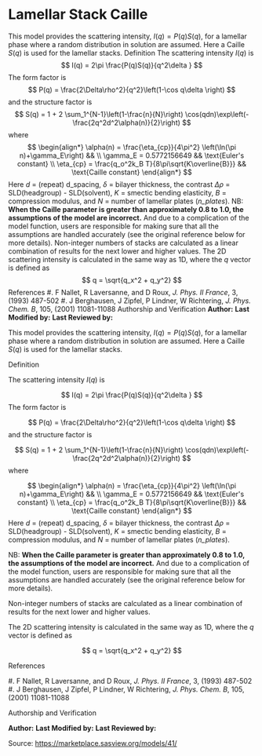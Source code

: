 # Lamellar Stack Caille

This model provides the scattering intensity, $I(q) = P(q) S(q)$, for a lamellar phase where a random distribution in solution are assumed. Here a Caille $S(q)$ is used for the lamellar stacks. Definition The scattering intensity $I(q)$ is $$  I(q) = 2\pi \frac{P(q)S(q)}{q^2\delta } $$ The form factor is $$  P(q) = \frac{2\Delta\rho^2}{q^2}\left(1-\cos q\delta \right) $$ and the structure factor is $$  S(q) = 1 + 2 \sum_1^{N-1}\left(1-\frac{n}{N}\right) \cos(qdn)\exp\left(-\frac{2q^2d^2\alpha(n)}{2}\right) $$ where $$  \begin{align*} \alpha(n) = \frac{\eta_{cp}}{4\pi^2} \left(\ln(\pi n)+\gamma_E\right) && \\ \gamma_E  = 0.5772156649 && \text{Euler's constant} \\ \eta_{cp} = \frac{q_o^2k_B T}{8\pi\sqrt{K\overline{B}}} && \text{Caille constant} \end{align*} $$ Here $d$ = (repeat) d_spacing, $\delta$ = bilayer thickness, the contrast $\Delta\rho$ = SLD(headgroup) - SLD(solvent), $K$ = smectic bending elasticity, $B$ = compression modulus, and $N$ = number of lamellar plates (*n_plates*). NB: **When the Caille parameter is greater than approximately 0.8 to 1.0, the assumptions of the model are incorrect.** And due to a complication of the model function, users are responsible for making sure that all the assumptions are handled accurately (see the original reference below for more details). Non-integer numbers of stacks are calculated as a linear combination of results for the next lower and higher values. The 2D scattering intensity is calculated in the same way as 1D, where the $q$ vector is defined as $$  q = \sqrt{q_x^2 + q_y^2} $$ References #. F Nallet, R Laversanne, and D Roux, *J. Phys. II France*, 3, (1993) 487-502 #. J Berghausen, J Zipfel, P Lindner, W Richtering,    *J. Phys. Chem. B*, 105, (2001) 11081-11088 Authorship and Verification **Author:** **Last Modified by:** **Last Reviewed by:**

This model provides the scattering intensity, $I(q) = P(q) S(q)$, for a lamellar phase where a random distribution in solution are assumed. Here a Caille $S(q)$ is used for the lamellar stacks.

Definition

The scattering intensity $I(q)$ is

$$  I(q) = 2\pi \frac{P(q)S(q)}{q^2\delta } $$ The form factor is

$$  P(q) = \frac{2\Delta\rho^2}{q^2}\left(1-\cos q\delta \right) $$ and the structure factor is

$$  S(q) = 1 + 2 \sum_1^{N-1}\left(1-\frac{n}{N}\right) \cos(qdn)\exp\left(-\frac{2q^2d^2\alpha(n)}{2}\right) $$ where

$$  \begin{align*} \alpha(n) = \frac{\eta_{cp}}{4\pi^2} \left(\ln(\pi n)+\gamma_E\right) && \\ \gamma_E  = 0.5772156649 && \text{Euler's constant} \\ \eta_{cp} = \frac{q_o^2k_B T}{8\pi\sqrt{K\overline{B}}} && \text{Caille constant} \end{align*} $$ Here $d$ = (repeat) d_spacing, $\delta$ = bilayer thickness, the contrast $\Delta\rho$ = SLD(headgroup) - SLD(solvent), $K$ = smectic bending elasticity, $B$ = compression modulus, and $N$ = number of lamellar plates (*n_plates*).

NB: **When the Caille parameter is greater than approximately 0.8 to 1.0, the assumptions of the model are incorrect.** And due to a complication of the model function, users are responsible for making sure that all the assumptions are handled accurately (see the original reference below for more details).

Non-integer numbers of stacks are calculated as a linear combination of results for the next lower and higher values.

The 2D scattering intensity is calculated in the same way as 1D, where the $q$ vector is defined as

$$  q = \sqrt{q_x^2 + q_y^2} $$

References

#. F Nallet, R Laversanne, and D Roux, *J. Phys. II France*, 3, (1993) 487-502 #. J Berghausen, J Zipfel, P Lindner, W Richtering,    *J. Phys. Chem. B*, 105, (2001) 11081-11088

Authorship and Verification

**Author:** **Last Modified by:** **Last Reviewed by:**

Source: https://marketplace.sasview.org/models/41/
